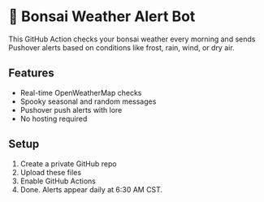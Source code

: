 # 🌲 Bonsai Weather Alert Bot

This GitHub Action checks your bonsai weather every morning and sends Pushover alerts based on conditions like frost, rain, wind, or dry air.

## Features
- Real-time OpenWeatherMap checks
- Spooky seasonal and random messages
- Pushover push alerts with lore
- No hosting required

## Setup
1. Create a private GitHub repo
2. Upload these files
3. Enable GitHub Actions
4. Done. Alerts appear daily at 6:30 AM CST.
